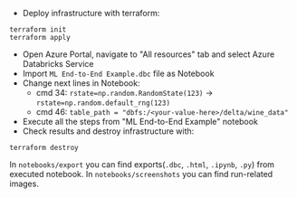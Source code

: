* Deploy infrastructure with terraform:
```
terraform init
terraform apply
```
* Open Azure Portal, navigate to "All resources" tab and select Azure Databricks Service
* Import `ML End-to-End Example.dbc` file as Notebook
* Change next lines in Notebook:
    * cmd 34: `rstate=np.random.RandomState(123)` -> `rstate=np.random.default_rng(123)`
    * cmd 46: `table_path = "dbfs:/<your-value-here>/delta/wine_data"`
* Execute all the steps from "ML End-to-End Example" notebook
* Check results and destroy infrastructure with:
```
terraform destroy
```

In `notebooks/export` you can find exports(`.dbc`, `.html`, `.ipynb`, `.py`) from executed notebook.
In `notebooks/screenshots` you can find run-related images.
